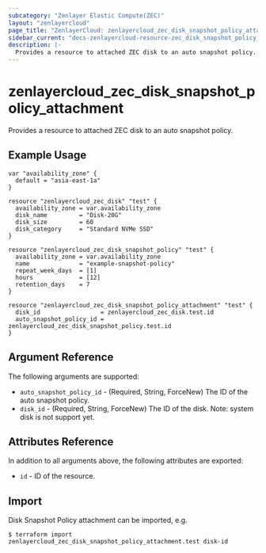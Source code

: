 ```yaml
---
subcategory: "Zenlayer Elastic Compute(ZEC)"
layout: "zenlayercloud"
page_title: "ZenlayerCloud: zenlayercloud_zec_disk_snapshot_policy_attachment"
sidebar_current: "docs-zenlayercloud-resource-zec_disk_snapshot_policy_attachment"
description: |-
  Provides a resource to attached ZEC disk to an auto snapshot policy.
---
```


# zenlayercloud_zec_disk_snapshot_policy_attachment

Provides a resource to attached ZEC disk to an auto snapshot policy.

## Example Usage

```hcl
var "availability_zone" {
  default = "asia-east-1a"
}

resource "zenlayercloud_zec_disk" "test" {
  availability_zone = var.availability_zone
  disk_name         = "Disk-20G"
  disk_size         = 60
  disk_category     = "Standard NVMe SSD"
}

resource "zenlayercloud_zec_disk_snapshot_policy" "test" {
  availability_zone = var.availability_zone
  name              = "example-snapshot-policy"
  repeat_week_days  = [1]
  hours             = [12]
  retention_days    = 7
}

resource "zenlayercloud_zec_disk_snapshot_policy_attachment" "test" {
  disk_id                 = zenlayercloud_zec_disk.test.id
  auto_snapshot_policy_id = zenlayercloud_zec_disk_snapshot_policy.test.id
}
```

## Argument Reference

The following arguments are supported:

* `auto_snapshot_policy_id` - (Required, String, ForceNew) The ID of the auto snapshot policy.
* `disk_id` - (Required, String, ForceNew) The ID of the disk. Note: system disk is not support yet.

## Attributes Reference

In addition to all arguments above, the following attributes are exported:

* `id` - ID of the resource.



## Import

Disk Snapshot Policy attachment can be imported, e.g.

```
$ terraform import zenlayercloud_zec_disk_snapshot_policy_attachment.test disk-id
```

